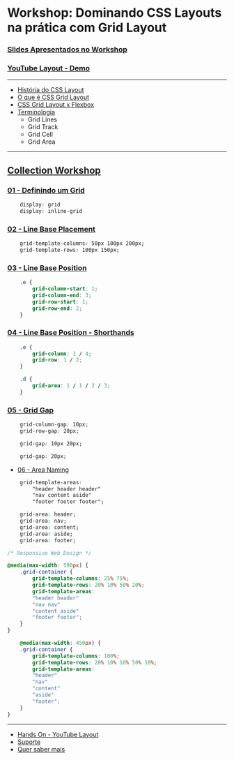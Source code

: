 # Workshop: Dominando CSS Layouts na prática com Grid Layout

### [Slides Apresentados no Workshop](https://speakerdeck.com/simoneas02/workshop-dominando-css-layouts-na-pratica-com-grid-layout) 
### [YouTube Layout - Demo](simoneas02.github.io/youtube-css-grid)

<hr>

- [História do CSS Layout](https://www.youtube.com/watch?v=94aYg5D8N0s&t=58s)
- [O que é CSS Grid Layout](https://www.w3.org/TR/css-grid-1/)
- [CSS Grid Layout x Flexbox]()
- [Terminologia](https://codepen.io/simoneas02/post/grid-layout)
    - Grid Lines
    - Grid Track
    - Grid Cell
    - Grid Area
<hr>

## [Collection Workshop](bit.ly/css-grid-layouts)

### [01 - Definindo um Grid](bit.ly/01-definindo-grid)

```CSS
    display: grid
    display: inline-grid
```

### [02 - Line Base Placement](bit.ly/02-placement)

```CSS
    grid-template-columns: 50px 100px 200px;
    grid-template-rows: 100px 150px;
```

### [03 - Line Base Position](bit.ly/03-position)

```CSS
    .e {
        grid-column-start: 1;
        grid-column-end: 3;
        grid-row-start: 1;
        grid-row-end: 2;
    }
```

### [04 - Line Base Position - Shorthands](bit.ly/04-position-shorthands)

```CSS
    .e {
        grid-column: 1 / 4;
        grid-row: 1 / 2;
    }

    .d {
        grid-area: 1 / 1 / 2 / 3;
    }
```

### [05 - Grid Gap](bit.ly/05-grid-gap)

```CSS
    grid-column-gap: 10px;
    grid-row-gap: 20px;

    grid-gap: 10px 20px;

    grid-gap: 20px;
```

- [06 - Area Naming](bit.ly/06-area-naming)

```CSS
    grid-template-areas:
        "header header header"
        "nav content aside"
        "footer footer footer";

    grid-area: header;
    grid-area: nav;
    grid-area: content;
    grid-area: aside;
    grid-area: footer;

/* Responsive Web Design */

@media(max-width: 590px) {
    .grid-container {
        grid-template-columns: 25% 75%;
        grid-template-rows: 20% 10% 50% 20%;
        grid-template-areas:
        "header header"
        "nav nav"
        "content aside"
        "footer footer";
    }
}

    @media(max-width: 450px) {
    .grid-container {
        grid-template-columns: 100%;
        grid-template-rows: 20% 10% 10% 50% 10%;
        grid-template-areas:
        "header"
        "nav"
        "content" 
        "aside"
        "footer";
    }
}
```
<hr>

- [Hands On - YouTube Layout ]()
- [Suporte](https://caniuse.com/#feat=css-grid)
- [Quer saber mais](https://github.com/simoneas02/awesome-grid-layout)
